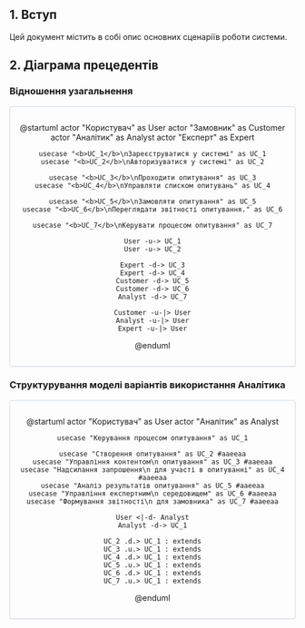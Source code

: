## 1. Вступ  
Цей документ містить в собі опис основних сценаріїв роботи системи.

## 2. Діаграма прецедентів

### Відношення узагальнення
<center style="
    border-radius:4px;
    border: 1px solid #cfd7e6;
    box-shadow: 0 1px 3px 0 rgba(89,105,129,.05), 0 1px 1px 0 rgba(0,0,0,.025);
    padding: 1em;"
>
    
@startuml
    actor "Користувач" as User
    actor "Замовник" as Customer
    actor "Аналітик" as Analyst
    actor "Експерт" as Expert
    
    usecase "<b>UC_1</b>\nЗареєструватися у системі" as UC_1
    usecase "<b>UC_2</b>\nАвторизуватися у системі" as UC_2
    
    usecase "<b>UC_3</b>\nПроходити опитування" as UC_3
    usecase "<b>UC_4</b>\nУправляти списком опитувань" as UC_4
    
    usecase "<b>UC_5</b>\nЗамовляти опитування" as UC_5
    usecase "<b>UC_6</b>\nПереглядати звітності опитування." as UC_6
    
    usecase "<b>UC_7</b>\nКерувати процесом опитування" as UC_7

    User -u-> UC_1
    User -u-> UC_2
    
    Expert -d-> UC_3
    Expert -d-> UC_4
    Customer -d-> UC_5
    Customer -d-> UC_6
    Analyst -d-> UC_7

    Customer -u-|> User
    Analyst -u-|> User
    Expert -u-|> User
@enduml
    
</center>

### Структурування моделі варіантів використання Аналітика
<center style="
    border-radius:4px;
    border: 1px solid #cfd7e6;
    box-shadow: 0 1px 3px 0 rgba(89,105,129,.05), 0 1px 1px 0 rgba(0,0,0,.025);
    padding: 1em;"
>
 
@startuml
    actor "Користувач" as User
    actor "Аналітик" as Analyst
    
    usecase "Керування процесом опитування" as UC_1
    
    usecase "Створення опитування" as UC_2 #aaeeaa
    usecase "Управління контентом\n опитування" as UC_3 #aaeeaa
    usecase "Надсилання запрошення\n для участі в опитуванні" as UC_4 #aaeeaa
    usecase "Аналіз результатів опитування" as UC_5 #aaeeaa
    usecase "Управління експертним\n середовищем" as UC_6 #aaeeaa
    usecase "Формування звітності\n для замовника" as UC_7 #aaeeaa
    
    User <|-d- Analyst
    Analyst -d-> UC_1
    
    UC_2 .d.> UC_1 : extends
    UC_3 .u.> UC_1 : extends
    UC_4 .d.> UC_1 : extends
    UC_5 .u.> UC_1 : extends
    UC_6 .d.> UC_1 : extends
    UC_7 .u.> UC_1 : extends
@enduml
    
</center>
